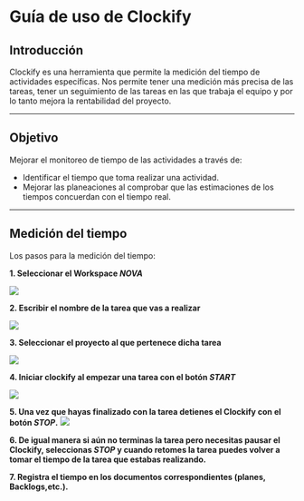 # Guía de uso de Clockify

## Introducción
Clockify es una herramienta que permite la medición del tiempo de actividades específicas. Nos permite tener una medición más precisa de las tareas, tener un seguimiento de las tareas en las que trabaja el equipo y por lo tanto mejora la rentabilidad del proyecto.


---
## Objetivo

Mejorar el monitoreo de tiempo de las actividades a través de:
* Identificar el tiempo que toma realizar una actividad.
* Mejorar las planeaciones al comprobar que las estimaciones de los tiempos concuerdan con el tiempo real. 

---
## Medición del tiempo
Los pasos para la medición del tiempo:

**1. Seleccionar el Workspace *NOVA***

![](https://i.imgur.com/TAR386M.png)
<br>

**2. Escribir el nombre de la tarea que vas a realizar**

![](https://i.imgur.com/1XgmuI2.png)
<br>

**3. Seleccionar el proyecto al que pertenece dicha tarea**

![](https://i.imgur.com/iELnbpg.png)
<br>

**4. Iniciar clockify al empezar una tarea con el botón *START***

![](https://i.imgur.com/gv9yBC5.png)
<br>

**5. Una vez que hayas finalizado con la tarea detienes el Clockify con el botón *STOP*.**
![](https://i.imgur.com/34wH6Ms.png)
<br>

**6. De igual manera si aún no terminas la tarea pero necesitas pausar el Clockify, seleccionas *STOP* y cuando retomes la tarea puedes volver a tomar el tiempo de la tarea que estabas realizando.**
<br>

**7. Registra el tiempo en los documentos correspondientes (planes, Backlogs,etc.).**